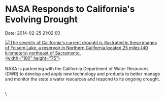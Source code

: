 NASA Responds to California\'s Evolving Drought
===============================================

Date: 2014-02-25 21:02:00

[![The severity of California\'s current drought is illustrated in these
images of Folsom Lake, a reservoir in Northern California located 25
miles (40 kilometers) northeast of
Sacramento.](http://www.jpl.nasa.gov/images/earth/california/20140225/earth20140225-226.jpg){width="100"
height="75"}](http://www.jpl.nasa.gov/news/news.cfm?release=2014-059&rn=news.xml&rst=4057)\
\
NASA is partnering with the California Department of Water Resources
(DWR) to develop and apply new technology and products to better manage
and monitor the state\'s water resources and respond to its ongoing
drought.

\
\
